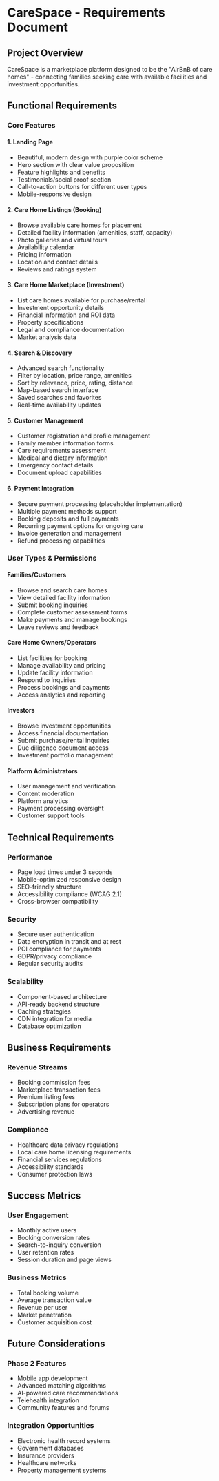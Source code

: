 # CareSpace - Requirements Document

## Project Overview
CareSpace is a marketplace platform designed to be the "AirBnB of care homes" - connecting families seeking care with available facilities and investment opportunities.

## Functional Requirements

### Core Features

#### 1. Landing Page
- Beautiful, modern design with purple color scheme
- Hero section with clear value proposition
- Feature highlights and benefits
- Testimonials/social proof section
- Call-to-action buttons for different user types
- Mobile-responsive design

#### 2. Care Home Listings (Booking)
- Browse available care homes for placement
- Detailed facility information (amenities, staff, capacity)
- Photo galleries and virtual tours
- Availability calendar
- Pricing information
- Location and contact details
- Reviews and ratings system

#### 3. Care Home Marketplace (Investment)
- List care homes available for purchase/rental
- Investment opportunity details
- Financial information and ROI data
- Property specifications
- Legal and compliance documentation
- Market analysis data

#### 4. Search & Discovery
- Advanced search functionality
- Filter by location, price range, amenities
- Sort by relevance, price, rating, distance
- Map-based search interface
- Saved searches and favorites
- Real-time availability updates

#### 5. Customer Management
- Customer registration and profile management
- Family member information forms
- Care requirements assessment
- Medical and dietary information
- Emergency contact details
- Document upload capabilities

#### 6. Payment Integration
- Secure payment processing (placeholder implementation)
- Multiple payment methods support
- Booking deposits and full payments
- Recurring payment options for ongoing care
- Invoice generation and management
- Refund processing capabilities

### User Types & Permissions

#### Families/Customers
- Browse and search care homes
- View detailed facility information
- Submit booking inquiries
- Complete customer assessment forms
- Make payments and manage bookings
- Leave reviews and feedback

#### Care Home Owners/Operators
- List facilities for booking
- Manage availability and pricing
- Update facility information
- Respond to inquiries
- Process bookings and payments
- Access analytics and reporting

#### Investors
- Browse investment opportunities
- Access financial documentation
- Submit purchase/rental inquiries
- Due diligence document access
- Investment portfolio management

#### Platform Administrators
- User management and verification
- Content moderation
- Platform analytics
- Payment processing oversight
- Customer support tools

## Technical Requirements

### Performance
- Page load times under 3 seconds
- Mobile-optimized responsive design
- SEO-friendly structure
- Accessibility compliance (WCAG 2.1)
- Cross-browser compatibility

### Security
- Secure user authentication
- Data encryption in transit and at rest
- PCI compliance for payments
- GDPR/privacy compliance
- Regular security audits

### Scalability
- Component-based architecture
- API-ready backend structure
- Caching strategies
- CDN integration for media
- Database optimization

## Business Requirements

### Revenue Streams
- Booking commission fees
- Marketplace transaction fees
- Premium listing fees
- Subscription plans for operators
- Advertising revenue

### Compliance
- Healthcare data privacy regulations
- Local care home licensing requirements
- Financial services regulations
- Accessibility standards
- Consumer protection laws

## Success Metrics

### User Engagement
- Monthly active users
- Booking conversion rates
- Search-to-inquiry conversion
- User retention rates
- Session duration and page views

### Business Metrics
- Total booking volume
- Average transaction value
- Revenue per user
- Market penetration
- Customer acquisition cost

## Future Considerations

### Phase 2 Features
- Mobile app development
- Advanced matching algorithms
- AI-powered care recommendations
- Telehealth integration
- Community features and forums

### Integration Opportunities
- Electronic health record systems
- Government databases
- Insurance providers
- Healthcare networks
- Property management systems
